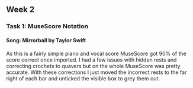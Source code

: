 ## Week 2
### Task 1: MuseScore Notation
#### Song: Mirrorball by Taylor Swift
As this is a fairly simple piano and vocal score MuseScore got 90% of the score correct once imported. I had a few issues with hidden rests and correcting crochets to quavers but on the whole MuseScore was pretty accurate. With these corrections I just moved the incorrect rests to the far right of each bar and unticked the visible box to grey them out.  


